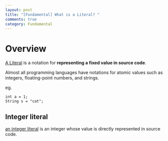 ```yaml
---
layout: post
title: "[Fundamental] What is a Literal? "
comments: true
category: Fundamental
---
```


# Overview

[A Literal](https://en.wikipedia.org/wiki/Literal_(computer_programming)) is a notation for __representing a fixed value in source code__. 

Almost all programming languages have notations for atomic values such as integers, floating-point numbers, and strings.

eg. 

    int a = 1;
    String s = "cat";

## Integer literal 

[an integer literal](https://en.wikipedia.org/wiki/Integer_literal) is an integer whose value is directly represented in source code. 

